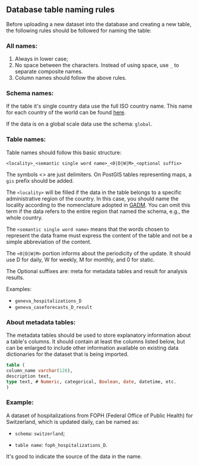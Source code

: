 ## Database table naming rules

Before uploading a new dataset into the database and creating a new table, the following rules should be followed for naming the table:

### All names:
1. Always in lower case; 
2. No space between the characters. Instead of using space, use `_` to separate composite names.
3. Column names should follow the above rules.


### Schema names:

If the table it's single country data use the full ISO country name. This name for each country of the world can be found [here](https://gadm.org/maps.html).

If the data is on a global scale data use the schema: `global`.


### Table names:

Table names should follow this basic structure:

`<locality>_<semantic single word name>_<0|D|W|M>_<optional suffix>`

The symbols <> are just delimiters. On PostGIS tables representing maps, a `gis` prefix should be added. 

The `<locality>` will be filled if the data in the table belongs to a specific administrative region of the country. In this case, you should name the locality according to the nomenclature adopted in [GADM](https://gadm.org/maps.html). You can omit this term if the data refers to the entire region that named the schema, e.g., the whole country.

The `<semantic single word name>` means that the words chosen to represent the data frame must express the content of the table and not be a simple abbreviation of the content. 

The `<0|D|W|M>` portion informs about the periodicity of the update. It should use D for daily, W for weekly, M for monthly, and 0 for static.

The Optional suffixes are: meta for metadata tables and result for analysis results.

Examples:

- `geneva_hospitalizations_D`
- `geneva_caseforecasts_D_result`

### About metadata tables:

The metadata tables should be used to store explanatory information about a table's columns. It should contain at least the columns listed below, but can be enlarged to include other information available on existing data dictionaries for the dataset that is being imported.


```sql
table (
column_name varchar(128),
description text,
type text, # Numeric, categorical, Boolean, date, datetime, etc.
)
```


### Example:

A dataset of hospitalizations from FOPH (Federal Office of Public Health) for Switzerland, which is updated daily, can 
be named as: 

* `schema`: `switzerland`;

* `table name`: `foph_hospitalizations_D`.

It's good to indicate the source of the data in the name. 
